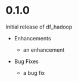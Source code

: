 # 0.1.0

Initial release of df_hadoop

* Enhancements
  * an enhancement

* Bug Fixes
  * a bug fix
